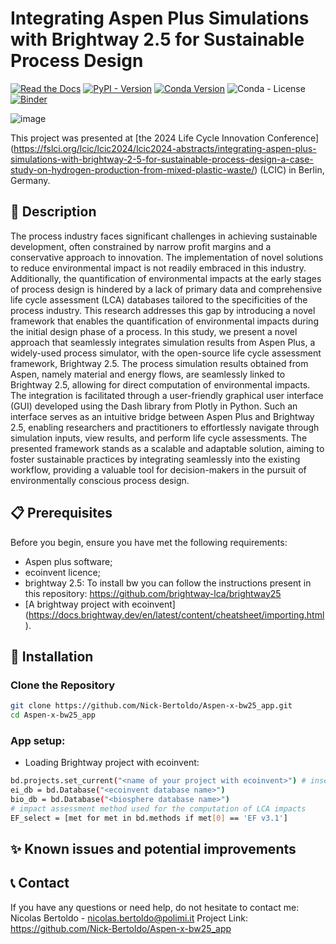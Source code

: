# Integrating Aspen Plus Simulations with Brightway 2.5 for Sustainable Process Design

[![Read the Docs](https://img.shields.io/readthedocs/timex?label=documentation)](https://docs.brightway.dev/projects/bw-timex/en/latest/)
[![PyPI - Version](https://img.shields.io/pypi/v/bw-timex?color=%2300549f)](https://pypi.org/project/bw-timex/)
[![Conda Version](https://img.shields.io/conda/v/diepers/bw_timex?label=conda)](https://anaconda.org/diepers/bw_timex)
![Conda - License](https://img.shields.io/conda/l/diepers/bw_timex)
[![Binder](https://mybinder.org/badge_logo.svg)](https://mybinder.org/v2/gh/brightway-lca/bw_timex/HEAD?labpath=notebooks%2Fgetting_started.ipynb)

![image](https://github.com/user-attachments/assets/2d536f74-7efa-4597-974e-9781b63c8143)


This project was presented at [the 2024 Life Cycle Innovation Conference] (https://fslci.org/lcic/lcic2024/lcic2024-abstracts/integrating-aspen-plus-simulations-with-brightway-2-5-for-sustainable-process-design-a-case-study-on-hydrogen-production-from-mixed-plastic-waste/) (LCIC) in Berlin, Germany.

## 📝 Description
The process industry faces significant challenges in achieving sustainable development, often constrained by narrow profit margins and a conservative approach to innovation. The implementation of novel solutions to reduce environmental impact is not readily embraced in this industry. Additionally, the quantification of environmental impacts at the early stages of process design is hindered by a lack of primary data and comprehensive life cycle assessment (LCA) databases tailored to the specificities of the process industry. This research addresses this gap by introducing a novel framework that enables the quantification of environmental impacts during the initial design phase of a process.
In this study, we present a novel approach that seamlessly integrates simulation results from Aspen Plus, a widely-used process simulator, with the open-source life cycle assessment framework, Brightway 2.5. The process simulation results obtained from Aspen, namely material and energy flows, are seamlessly linked to Brightway 2.5, allowing for direct computation of environmental impacts.
The integration is facilitated through a user-friendly graphical user interface (GUI) developed using the Dash library from Plotly in Python. Such an interface serves as an intuitive bridge between Aspen Plus and Brightway 2.5, enabling researchers and practitioners to effortlessly navigate through simulation inputs, view results, and perform life cycle assessments.
The presented framework stands as a scalable and adaptable solution, aiming to foster sustainable practices by integrating seamlessly into the existing workflow, providing a valuable tool for decision-makers in the pursuit of environmentally conscious process design.

## 📋 Prerequisites

Before you begin, ensure you have met the following requirements:

- Aspen plus software;
- ecoinvent licence;
- brightway 2.5: To install bw you can follow the instructions present in this repository:  https://github.com/brightway-lca/brightway25
- [A brightway project with ecoinvent] (https://docs.brightway.dev/en/latest/content/cheatsheet/importing.html). 

## 🔧 Installation

### Clone the Repository

```bash
git clone https://github.com/Nick-Bertoldo/Aspen-x-bw25_app.git
cd Aspen-x-bw25_app
```

### App setup:
- Loading Brightway project with ecoinvent:
```bash
bd.projects.set_current("<name of your project with ecoinvent>") # insert the name of your project
ei_db = bd.Database("<ecoinvent database name>") 
bio_db = bd.Database("<biosphere database name>")
# impact assessment method used for the computation of LCA impacts
EF_select = [met for met in bd.methods if met[0] == 'EF v3.1']
```

## ✨ Known issues and potential improvements



## 📞 Contact
If you have any questions or need help, do not hesitate to contact me:
Nicolas Bertoldo - nicolas.bertoldo@polimi.it
Project Link: https://github.com/Nick-Bertoldo/Aspen-x-bw25_app

